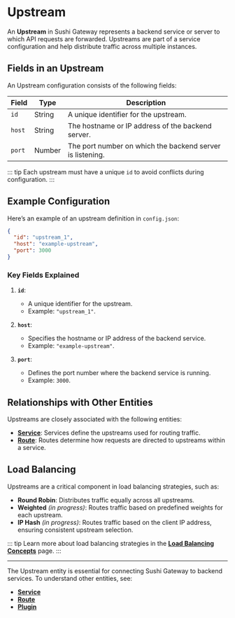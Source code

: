 # Upstream

An **Upstream** in Sushi Gateway represents a backend service or server to which API requests are forwarded. Upstreams are part of a service configuration and help distribute traffic across multiple instances.

## Fields in an Upstream

An Upstream configuration consists of the following fields:

| Field  | Type   | Description                                               |
| ------ | ------ | --------------------------------------------------------- |
| `id`   | String | A unique identifier for the upstream.                     |
| `host` | String | The hostname or IP address of the backend server.         |
| `port` | Number | The port number on which the backend server is listening. |

::: tip
Each upstream must have a unique `id` to avoid conflicts during configuration.
:::

## Example Configuration

Here’s an example of an upstream definition in `config.json`:

```json
{
  "id": "upstream_1",
  "host": "example-upstream",
  "port": 3000
}
```

### Key Fields Explained

1. **`id`**:

   - A unique identifier for the upstream.
   - Example: `"upstream_1"`.

2. **`host`**:

   - Specifies the hostname or IP address of the backend service.
   - Example: `"example-upstream"`.

3. **`port`**:
   - Defines the port number where the backend service is running.
   - Example: `3000`.

## Relationships with Other Entities

Upstreams are closely associated with the following entities:

- **[Service](../entities/service.md)**: Services define the upstreams used for routing traffic.
- **[Route](../entities/route.md)**: Routes determine how requests are directed to upstreams within a service.

## Load Balancing

Upstreams are a critical component in load balancing strategies, such as:

- **Round Robin**: Distributes traffic equally across all upstreams.
- **Weighted** _(in progress)_: Routes traffic based on predefined weights for each upstream.
- **IP Hash** _(in progress)_: Routes traffic based on the client IP address, ensuring consistent upstream selection.

::: tip
Learn more about load balancing strategies in the **[Load Balancing Concepts](../concepts/load-balancing.md)** page.
:::

---

The Upstream entity is essential for connecting Sushi Gateway to backend services. To understand other entities, see:

- **[Service](../entities/service.md)**
- **[Route](../entities/route.md)**
- **[Plugin](../entities/plugin.md)**
